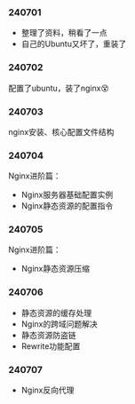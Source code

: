 ### 240701
- 整理了资料，稍看了一点
- 自己的Ubuntu又坏了，重装了

### 240702
配置了ubuntu，装了nginx😵

### 240703
nginx安装、核心配置文件结构

### 240704
Nginx进阶篇：
- Nginx服务器基础配置实例
- Nginx静态资源的配置指令

### 240705
Nginx进阶篇：
- Nginx静态资源压缩

### 240706
- 静态资源的缓存处理
- Nginx的跨域问题解决
- 静态资源防盗链
- Rewrite功能配置

### 240707
- Nginx反向代理